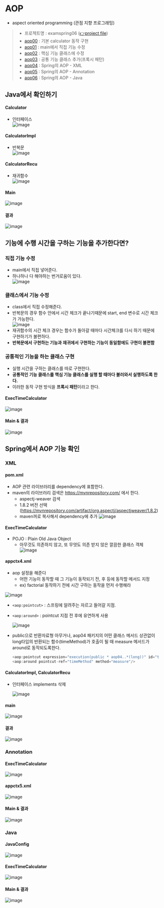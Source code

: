 # AOP
- aspect oriented programming (관점 지향 프로그래밍)

> - 프로젝트명 : examspring06 ([👉project file](https://github.com/Clary0122/TIL/tree/main/Spring/project/examspring06))
> - [aop00](#Java에서-확인하기) : 기본 calculator 동작 구현
> - [aop01](#직접-기능-수정) : main에서 직접 기능 수정
> - [aop02](#클래스에서-기능-수정) : 핵심 기능 클래스에 수정
> - [aop03](#공통적인-기능을-하는-클래스-구현) : 공통 기능 클래스 추가(프록시 패턴)
> - [aop04](#XML) : Spring의 AOP - XML
> - [aop05](#Annotation) : Spring의 AOP - Annotation
> - [aop06](#Java) : Spring의 AOP - Java

## Java에서 확인하기
#### Calculator
- 인터페이스  
![image](https://user-images.githubusercontent.com/79209568/121836673-e929d080-cd0e-11eb-806f-9628d583876f.png)

#### CalculatorImpl
- 반복문  
![image](https://user-images.githubusercontent.com/79209568/121836823-327a2000-cd0f-11eb-9e92-99663bfb7e4e.png)

#### CalculatorRecu
- 재귀함수  
![image](https://user-images.githubusercontent.com/79209568/121836843-3dcd4b80-cd0f-11eb-8a37-f030284fe1cf.png)

#### Main
![image](https://user-images.githubusercontent.com/79209568/121836853-4756b380-cd0f-11eb-84e6-c1bb153b8353.png)

#### 결과
![image](https://user-images.githubusercontent.com/79209568/121836874-50478500-cd0f-11eb-890f-0fbd697f5a29.png)

## 기능에 수행 시간을 구하는 기능을 추가한다면?
### 직접 기능 수정
- main에서 직접 넣어준다.
- 하나하나 다 해야하는 번거로움이 있다.  
![image](https://user-images.githubusercontent.com/79209568/121837221-04e1a680-cd10-11eb-9222-de7cef53a344.png)

### 클래스에서 기능 수정
- class에서 직접 수정해준다.
- 반복문의 경우 함수 안에서 시간 체크가 끝나기때문에 start, end 변수로 시간 체크가 가능한다.  
  ![image](https://user-images.githubusercontent.com/79209568/121837620-08c1f880-cd11-11eb-9bc1-1beaca2f71b2.png)
- 재귀함수의 시간 체크 경우는 함수가 돌아갈 때마다 시간체크를 다시 하기 때문에 구현하기가 불편하다.
- **반복문에서 구현하는 기능과 재귀에서 구현하는 기능이 동일함에도 구현이 불편함**

### 공통적인 기능을 하는 클래스 구현
- 실행 시간을 구하는 클래스를 따로 구현한다.
- **공통적인 기능 클래스를 핵심 기능 클래스를 실행 할 때마다 불러와서 실행하도록 한다.**
- 이러한 동작 구현 방식을 **프록시 패턴**이라고 한다.
#### ExecTimeCalculator
![image](https://user-images.githubusercontent.com/79209568/121838512-fa74dc00-cd12-11eb-8b4d-6774b05f0d50.png)
#### Main & 결과
![image](https://user-images.githubusercontent.com/79209568/121839166-82a7b100-cd14-11eb-93e3-4b58ae3b470f.png)


## Spring에서 AOP 기능 확인
### XML
#### pom.xml
- AOP 관련 라이브러리를 dependency에 표함한다.
- maven의 라이브러리 검색은 https://mvnrepository.com/ 에서 한다.
  - aspectj-weaver 검색
  - 1.8.2 버전 선택 (https://mvnrepository.com/artifact/org.aspectj/aspectjweaver/1.8.2)
  - maven꺼로 복사해서 dependency에 추가
    ![image](https://user-images.githubusercontent.com/79209568/121841501-5d697180-cd19-11eb-8efb-c2b7cf364621.png)

#### ExecTimeCalculator
- POJO : Plain Old Java Object
  - 아무것도 의존하지 않고, 또 무엇도 의존 받지 않은 깔끔한 클래스 객체
![image](https://user-images.githubusercontent.com/79209568/121845497-7d506380-cd20-11eb-9f20-035cb3a6dbf6.png)

#### appctx4.xml
- aop 설정을 해준다 
  - 어떤 기능이 동작할 때 그 기능이 동작되기 전, 후 등에 동작할 메서드 지정
  - ex) factorial 동작하기 전에 시간 구하는 동작을 먼저 수행해라

![image](https://user-images.githubusercontent.com/79209568/121845121-f00d0f00-cd1f-11eb-9db9-b10a5053ea81.png)

- `<aop:pointcut>` : 스프링에 알려주는 자르고 들어갈 지점.
- `<aop:around>` : pointcut 지점 전 후에 유연하게 사용
  
  ![image](https://user-images.githubusercontent.com/79209568/121844907-a3293880-cd1f-11eb-8975-f375769de76c.png)
  
- public으로 반환자료형 아무거나, aop04 패키지의 어떤 클래스 메서드 상관없이 long타입의 반환되는 함수(timeMethod)가 호출이 될 때 measure 메서드가 around로 동작되도록한다.
  ```java
  <aop:pointcut expression="execution(public * aop04..*(long))" id="timeMethod"/>
  <aop:around pointcut-ref="timeMethod" method="measure"/>
  ```
#### CalculatorImpl, CalculatorRecu
- 인터페이스 implements 삭제
  
  ![image](https://user-images.githubusercontent.com/79209568/121845311-37939b00-cd20-11eb-87ce-325e298a1740.png)

#### main
![image](https://user-images.githubusercontent.com/79209568/121845416-5b56e100-cd20-11eb-9c96-a4a7ea51b976.png)

#### 결과
![image](https://user-images.githubusercontent.com/79209568/121845442-6578df80-cd20-11eb-9b87-fb00a70596a7.png)

### Annotation
#### ExecTimeCalculator
![image](https://user-images.githubusercontent.com/79209568/121846236-ae7d6380-cd21-11eb-8424-8108b2cec6e3.png)

#### appctx5.xml
![image](https://user-images.githubusercontent.com/79209568/121847495-9d355680-cd23-11eb-9d77-7dabceccfc43.png)

#### Main & 결과
![image](https://user-images.githubusercontent.com/79209568/121846556-251a6100-cd22-11eb-9e49-36739f83b6cc.png)

### Java
#### JavaConfig
![image](https://user-images.githubusercontent.com/79209568/121846796-8d694280-cd22-11eb-90ad-0170cdd98b4f.png)

#### ExecTimeCalculator
![image](https://user-images.githubusercontent.com/79209568/121846834-9a863180-cd22-11eb-9f90-f020a6bdadcf.png)

#### Main & 결과
![image](https://user-images.githubusercontent.com/79209568/121846897-b4277900-cd22-11eb-870e-c2ee8a96d313.png)
